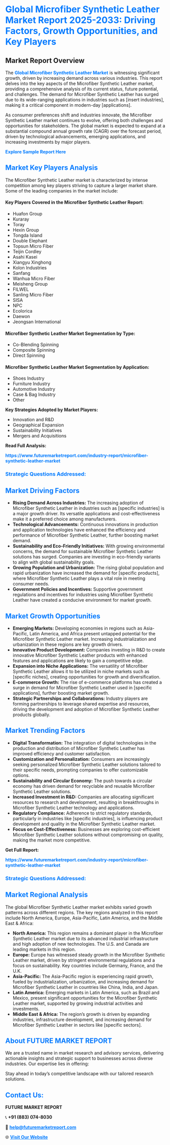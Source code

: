 <h1 style="color: #007BFF;">Global Microfiber Synthetic Leather Market Report 2025-2033: Driving Factors, Growth Opportunities, and Key Players</h1>

<section id="overview">
<h2>Market Report Overview</h2>
<p>The <a href="https://www.futuremarketreport.com/industry-report/microfiber-synthetic-leather-market" style="color: #007BFF; text-decoration: none;"><strong>Global Microfiber Synthetic Leather Market</strong></a> is witnessing significant growth, driven by increasing demand across various industries. This report delves into the key aspects of the Microfiber Synthetic Leather market, providing a comprehensive analysis of its current status, future potential, and challenges. The demand for Microfiber Synthetic Leather has surged due to its wide-ranging applications in industries such as [insert industries], making it a critical component in modern-day [applications].</p>
<p>As consumer preferences shift and industries innovate, the Microfiber Synthetic Leather market continues to evolve, offering both challenges and opportunities for stakeholders. The global market is expected to expand at a substantial compound annual growth rate (CAGR) over the forecast period, driven by technological advancements, emerging applications, and increasing investments by major players.</p>
</section>

<section id="overview">
<p><a href="https://www.futuremarketreport.com/request-sample/reportId=55162" style="color: #007BFF; text-decoration: none;"><strong>Explore Sample Report Here</strong></a></p>
</section>

<section id="key-players">
<h2 style="color: #007BFF;">Market Key Players Analysis</h2>
<p>The Microfiber Synthetic Leather market is characterized by intense competition among key players striving to capture a larger market share. Some of the leading companies in the market include:</p>
<h4>Key Players Covered in the Microfiber Synthetic Leather Report:</h4>
<ul><li>Huafon Group</li><li>Kuraray</li><li>Toray</li><li>Hexin Group</li><li>Tongda Island</li><li>Double Elephant</li><li>Topsun Micro Fiber</li><li>Teijin Cordley</li><li>Asahi Kasei</li><li>Xiangyu Xinghong</li><li>Kolon Industries</li><li>Sanfang</li><li>Wanhua Micro Fiber</li><li>Meisheng Group</li><li>FILWEL</li><li>Sanling Micro Fiber</li><li>SISA</li><li>NPC</li><li>Ecolorica</li><li>Daewon</li><li>Jeongsan International</li></ul>
<h4>Microfiber Synthetic Leather Market Segmentation by Type:</h4>
<ul><li>Co-Blending Spinning</li><li>Composite Spinning</li><li>Direct Spinning</li></ul>

<h4>Microfiber Synthetic Leather Market Segmentation by Application:</h4>
<ul><li>Shoes Industry</li><li>Furniture Industry</li><li>Automotive Industry</li><li>Case &amp; Bag Industry</li><li>Other</li></ul>
<p><strong>Key Strategies Adopted by Market Players:</strong></p>
<ul>
<li>Innovation and R&D</li>
<li>Geographical Expansion</li>
<li>Sustainability Initiatives</li>
<li>Mergers and Acquisitions</li>
</ul>
</section>

<section>
<p><strong>Read Full Analysis: </strong></p><a href="https://www.futuremarketreport.com/industry-report/microfiber-synthetic-leather-market" style="color: #007BFF; text-decoration: none;"><strong>https://www.futuremarketreport.com/industry-report/microfiber-synthetic-leather-market</strong></a>
<h3 style="color: #007BFF;">Strategic Questions Addressed:</h3>
</section>

<section id="driving-factors">
<h2 style="color: #007BFF;">Market Driving Factors</h2>
<ul>
<li><strong>Rising Demand Across Industries:</strong> The increasing adoption of Microfiber Synthetic Leather in industries such as [specific industries] is a major growth driver. Its versatile applications and cost-effectiveness make it a preferred choice among manufacturers.</li>
<li><strong>Technological Advancements:</strong> Continuous innovations in production and application technologies have enhanced the efficiency and performance of Microfiber Synthetic Leather, further boosting market demand.</li>
<li><strong>Sustainability and Eco-Friendly Initiatives:</strong> With growing environmental concerns, the demand for sustainable Microfiber Synthetic Leather solutions has surged. Companies are investing in eco-friendly variants to align with global sustainability goals.</li>
<li><strong>Growing Population and Urbanization:</strong> The rising global population and rapid urbanization have increased the demand for [specific products], where Microfiber Synthetic Leather plays a vital role in meeting consumer needs.</li>
<li><strong>Government Policies and Incentives:</strong> Supportive government regulations and incentives for industries using Microfiber Synthetic Leather have created a conducive environment for market growth.</li>
</ul>
</section>

<section id="growth-opportunities">
<h2 style="color: #007BFF;">Market Growth Opportunities</h2>
<ul>
<li><strong>Emerging Markets:</strong> Developing economies in regions such as Asia-Pacific, Latin America, and Africa present untapped potential for the Microfiber Synthetic Leather market. Increasing industrialization and urbanization in these regions are key growth drivers.</li>
<li><strong>Innovative Product Development:</strong> Companies investing in R&D to create innovative Microfiber Synthetic Leather products with enhanced features and applications are likely to gain a competitive edge.</li>
<li><strong>Expansion into Niche Applications:</strong> The versatility of Microfiber Synthetic Leather allows it to be utilized in niche markets such as [specific niches], creating opportunities for growth and diversification.</li>
<li><strong>E-commerce Growth:</strong> The rise of e-commerce platforms has created a surge in demand for Microfiber Synthetic Leather used in [specific applications], further boosting market growth.</li>
<li><strong>Strategic Partnerships and Collaborations:</strong> Industry players are forming partnerships to leverage shared expertise and resources, driving the development and adoption of Microfiber Synthetic Leather products globally.</li>
</ul>
</section>

<section id="trending-factors">
<h2 style="color: #007BFF;">Market Trending Factors</h2>
<ul>
<li><strong>Digital Transformation:</strong> The integration of digital technologies in the production and distribution of Microfiber Synthetic Leather has improved efficiency and customer satisfaction.</li>
<li><strong>Customization and Personalization:</strong> Consumers are increasingly seeking personalized Microfiber Synthetic Leather solutions tailored to their specific needs, prompting companies to offer customizable options.</li>
<li><strong>Sustainability and Circular Economy:</strong> The push towards a circular economy has driven demand for recyclable and reusable Microfiber Synthetic Leather solutions.</li>
<li><strong>Increased Investment in R&D:</strong> Companies are allocating significant resources to research and development, resulting in breakthroughs in Microfiber Synthetic Leather technology and applications.</li>
<li><strong>Regulatory Compliance:</strong> Adherence to strict regulatory standards, particularly in industries like [specific industries], is influencing product development and quality in the Microfiber Synthetic Leather market.</li>
<li><strong>Focus on Cost-Effectiveness:</strong> Businesses are exploring cost-efficient Microfiber Synthetic Leather solutions without compromising on quality, making the market more competitive.</li>
</ul>
</section>

<section>
<p><strong>Get Full Report: </strong></p><a href="https://www.futuremarketreport.com/industry-report/microfiber-synthetic-leather-market" style="color: #007BFF; text-decoration: none;"><strong>https://www.futuremarketreport.com/industry-report/microfiber-synthetic-leather-market</strong></a>
<h3 style="color: #007BFF;">Strategic Questions Addressed:</h3>
</section>


<section id="regional-analysis">
<h2 style="color: #007BFF;">Market Regional Analysis</h2>
<p>The global Microfiber Synthetic Leather market exhibits varied growth patterns across different regions. The key regions analyzed in this report include North America, Europe, Asia-Pacific, Latin America, and the Middle East & Africa:</p>
<ul>
<li><strong>North America:</strong> This region remains a dominant player in the Microfiber Synthetic Leather market due to its advanced industrial infrastructure and high adoption of new technologies. The U.S. and Canada are leading markets in this region.</li>
<li><strong>Europe:</strong> Europe has witnessed steady growth in the Microfiber Synthetic Leather market, driven by stringent environmental regulations and a focus on sustainability. Key countries include Germany, France, and the U.K.</li>
<li><strong>Asia-Pacific:</strong> The Asia-Pacific region is experiencing rapid growth, fueled by industrialization, urbanization, and increasing demand for Microfiber Synthetic Leather in countries like China, India, and Japan.</li>
<li><strong>Latin America:</strong> Emerging markets in Latin America, such as Brazil and Mexico, present significant opportunities for the Microfiber Synthetic Leather market, supported by growing industrial activities and investments.</li>
<li><strong>Middle East & Africa:</strong> The region’s growth is driven by expanding industries, infrastructure development, and increasing demand for Microfiber Synthetic Leather in sectors like [specific sectors].</li>
</ul>
</section>

<footer>
<h2 style="color: #007BFF;">About FUTURE MARKET REPORT</h2>
<p>We are a trusted name in market research and advisory services, delivering actionable insights and strategic support to businesses across diverse industries. Our expertise lies in offering:</p>

<p>Stay ahead in today’s competitive landscape with our tailored research solutions.</p>

<h2 style="color: #007BFF;">Contact Us:</h2>
<p><strong>FUTURE MARKET REPORT</strong></p>
<p>📞 <strong>+91 (883) 074-8030</strong></p>
<p>📧 <strong><a href="mailto:help@futuremarketreport.com" style="color: #007BFF;">help@futuremarketreport.com</a></strong></p>
<p>🌐 <strong><a href="https://www.futuremarketreport.com/" style="color: #007BFF;">Visit Our Website</a></strong></p>
</footer>